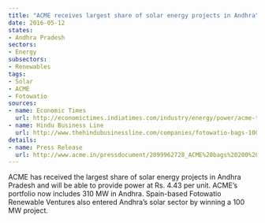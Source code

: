 ```yaml
---
title: "ACME receives largest share of solar energy projects in Andhra"
date: 2016-05-12
states:
- Andhra Pradesh
sectors:
- Energy
subsectors:
- Renewables
tags:
- Solar
- ACME
- Fotowatio
sources:
- name: Economic Times
  url: http://economictimes.indiatimes.com/industry/energy/power/acme-to-supply-power-at-rs-4-43-per-unit-in-andhra-pradesh/articleshow/52153164.cms
- name: Hindu Business Line
  url: http://www.thehindubusinessline.com/companies/fotowatio-bags-100-mw-project/article8561649.ece
details:
- name: Press Release
  url: http://www.acme.in/pressdocument/2099962728_ACME%20bags%20200%20MW%20under%20SECI%20%20NTPC%20bids.pdf
---
```


ACME has received the largest share of solar energy projects in Andhra Pradesh and will be able to provide power at Rs. 4.43 per unit. ACME’s portfolio now includes 310 MW in Andhra. Spain-based Fotowatio Renewable Ventures also entered Andhra’s solar sector by winning a 100 MW project.
